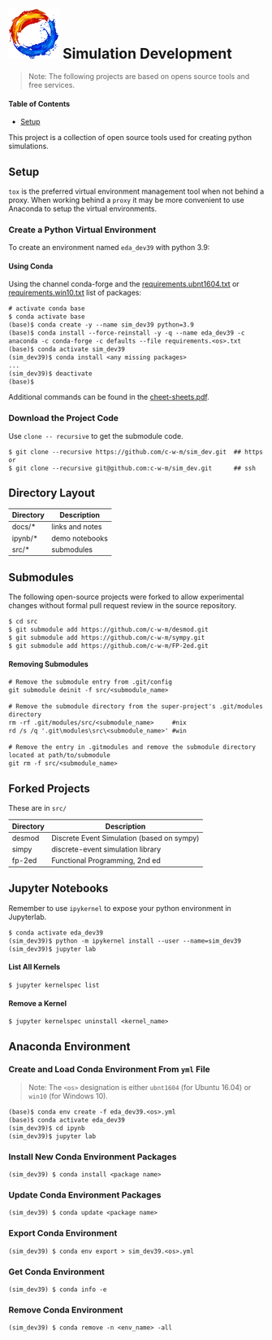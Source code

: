 # ![mdf-logo](doc/img/mdf-logo100x100.gif) Simulation Development

> Note: The following projects are based on opens source tools and free 
> services.

#### Table of Contents
* [Setup](#markdown-header-setup)

This project is a collection of open source tools used for creating python simulations.

## Setup
`tox` is the preferred virtual environment management tool when not behind a proxy.  When working behind a `proxy` it may be more convenient to use Anaconda to setup the virtual environments.

### Create a Python Virtual Environment
To create an environment named `eda_dev39` with python 3.9:

#### Using Conda
Using the channel conda-forge and the [requirements.ubnt1604.txt](requirements.ubnt1604.txt) or [requirements.win10.txt](requirements.win10.txt) list of packages:
```shell
# activate conda base
$ conda activate base
(base)$ conda create -y --name sim_dev39 python=3.9
(base)$ conda install --force-reinstall -y -q --name eda_dev39 -c anaconda -c conda-forge -c defaults --file requirements.<os>.txt
(base)$ conda activate sim_dev39
(sim_dev39)$ conda install <any missing packages>
...
(sim_dev39)$ deactivate
(base)$
```
Additional commands can be found in the [cheet-sheets.pdf](doc/conda/conda-cheatsheet.pdf).

### Download the Project Code
Use `clone -- recursive` to get the submodule code.
```shell
$ git clone --recursive https://github.com/c-w-m/sim_dev.git  ## https or
$ git clone --recursive git@github.com:c-w-m/sim_dev.git      ## ssh
```

## Directory Layout
| Directory      | Description            |
|----------------|------------------------|
| docs/*         | links and notes        |
| ipynb/*        | demo notebooks         |
| src/*          | submodules             |

## Submodules
The following open-source projects were forked to allow experimental changes without formal pull request review in the source repository.

```shell
$ cd src
$ git submodule add https://github.com/c-w-m/desmod.git
$ git submodule add https://github.com/c-w-m/sympy.git
$ git submodule add https://github.com/c-w-m/FP-2ed.git
```

#### Removing Submodules
```shell
# Remove the submodule entry from .git/config
git submodule deinit -f src/<submodule_name>

# Remove the submodule directory from the super-project's .git/modules 
directory
rm -rf .git/modules/src/<submodule_name>     #nix
rd /s /q '.git\modules\src\<submodule_name>' #win

# Remove the entry in .gitmodules and remove the submodule directory located at path/to/submodule
git rm -f src/<submodule_name>
```

## Forked Projects
These are in `src/`

| Directory  | Description            |
|------------|------------------------|
| desmod     | Discrete Event Simulation (based on sympy)|
| simpy      | discrete-event simulation library |
| fp-2ed     | Functional Programming, 2nd ed |

## Jupyter Notebooks
Remember to use `ipykernel` to expose your python environment in Jupyterlab.
```shell
$ conda activate eda_dev39
(sim_dev39)$ python -m ipykernel install --user --name=sim_dev39
(sim_dev39)$ jupyter lab
```

#### List All Kernels
```shell
$ jupyter kernelspec list
```
#### Remove a Kernel
```shell
$ jupyter kernelspec uninstall <kernel_name>
```

## Anaconda Environment
### Create and Load Conda Environment From `yml` File
>Note: The `<os>` designation is either `ubnt1604` (for Ubuntu 16.04) or `win10` (for Windows 10).
```shell
(base)$ conda env create -f eda_dev39.<os>.yml
(base)$ conda activate eda_dev39 
(sim_dev39)$ cd ipynb
(sim_dev39)$ jupyter lab
```

### Install New Conda Environment Packages
```shell
(sim_dev39) $ conda install <package name>
```

### Update Conda Environment Packages
```shell
(sim_dev39) $ conda update <package name>
```

### Export Conda Environment
```shell
(sim_dev39) $ conda env export > sim_dev39.<os>.yml
```

### Get Conda Environment
```shell
(sim_dev39) $ conda info -e
```

### Remove Conda Environment
```shell
(sim_dev39) $ conda remove -n <env_name> -all
```

